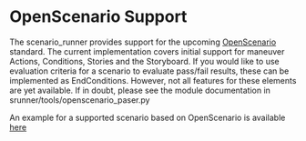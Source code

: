 # OpenScenario Support

The scenario_runner provides support for the upcoming [OpenScenario](http://www.openscenario.org/) standard.
The current implementation covers initial support for maneuver Actions, Conditions, Stories and the Storyboard.
If you would like to use evaluation criteria for a scenario to evaluate pass/fail results, these can be implemented
as EndConditions. However, not all features for these elements are yet available. If in doubt, please see the
module documentation in srunner/tools/openscenario_paser.py

An example for a supported scenario based on OpenScenario is available [here](../srunner/configs/FollowLeadingVehicle.xosc) 